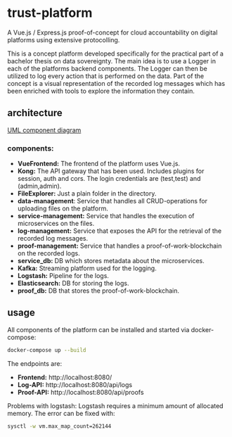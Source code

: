 # trust-platform
A Vue.js / Express.js proof-of-concept for cloud accountability on digital platforms using extensive protocolling.

This is a concept platform developed specifically for the practical part of a bachelor thesis on data sovereignty. The main idea is to use a Logger in each of the platforms backend components. The Logger can then be utilized to log every action that is performed on the data. Part of the concept is a visual representation of the recorded log messages which has been enriched with tools to explore the information they contain. 

## architecture
[UML component diagram](./Komponentendiagramm.pdf)

### components:

* __VueFrontend:__ The frontend of the platform uses Vue.js.
* __Kong:__ The API gateway that has been used. Includes plugins for session, auth and cors. 
The login credentials are (test,test) and (admin,admin).
* __FileExplorer:__ Just a plain folder in the directory.
* __data-management__: Service that handles all CRUD-operations for uploading files on the platform.
* __service-management:__ Service that handles the execution of microservices on the files.
* __log-management:__ Service that exposes the API for the retrieval of the recorded log messages.
* __proof-management:__ Service that handles a proof-of-work-blockchain on the recorded logs.
* __service_db:__ DB which stores metadata about the microservices.
* __Kafka:__ Streaming platform used for the logging.
* __Logstash:__ Pipeline for the logs.
* __Elasticsearch:__ DB for storing the logs.
* __proof_db:__ DB that stores the proof-of-work-blockchain.

## usage
All components of the platform can be installed and started via docker-compose:
``` bash
docker-compose up --build
```

The endpoints are:
* __Frontend:__ http://localhost:8080/
* __Log-API:__ http://localhost:8080/api/logs
* __Proof-API:__ http://localhost:8080/api/proofs

Problems with logstash:
Logstash requires a minimum amount of allocated memory. The error can be fixed with:
``` bash
sysctl -w vm.max_map_count=262144
```